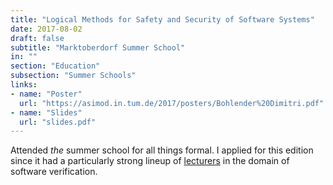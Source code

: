 ```yaml
---
title: "Logical Methods for Safety and Security of Software Systems"
date: 2017-08-02
draft: false
subtitle: "Marktoberdorf Summer School"
in: ""
section: "Education"
subsection: "Summer Schools"
links:
- name: "Poster"
  url: "https://asimod.in.tum.de/2017/posters/Bohlender%20Dimitri.pdf"
- name: "Slides"
  url: "slides.pdf"
---
```


Attended _the_ summer school for all things formal.
I applied for this edition since it had a particularly strong lineup of [lecturers](https://asimod.in.tum.de/2017/lectures.shtml) in the domain of software verification.